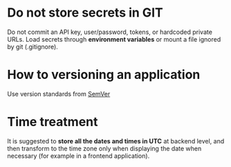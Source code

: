# Do not store secrets in GIT

Do not commit an API key, user/password, tokens, or hardcoded private URLs.
Load secrets through **environment variables** or mount a file ignored by git (.gitignore).

# How to versioning an application

Use version standards from [SemVer](https://semver.org/)

# Time treatment

It is suggested to **store all the dates and times in UTC** at backend level, and then transform to the time zone only when displaying the date when necessary (for example in a frontend application).
